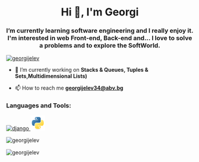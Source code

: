 <h1 align="center">Hi 👋, I'm Georgi</h1>
<h3 align="center">I’m currently learning software engineering and I really enjoy it. I'm interested in web Front-end, Back-end and... I love to solve a problems and to explore the SoftWorld.</h3>

<p align="left"> <a href="https://github.com/ryo-ma/github-profile-trophy"><img src="https://github-profile-trophy.vercel.app/?username=georgijelev" alt="georgijelev" /></a> </p>

- 🔭 I’m currently working on **Stacks & Queues, Tuples & Sets,Multidimensional Lists)**

- 📫 How to reach me **georgijelev34@abv.bg**


<h3 align="left">Languages and Tools:</h3>
<p align="left"> <a href="https://www.djangoproject.com/" target="_blank" rel="noreferrer"> <img src="https://cdn.worldvectorlogo.com/logos/django.svg" alt="django" width="40" height="40"/> </a> <a href="https://www.python.org" target="_blank" rel="noreferrer"> <img src="https://raw.githubusercontent.com/devicons/devicon/master/icons/python/python-original.svg" alt="python" width="40" height="40"/> </a> </p>

<p><img align="center" src="https://github-readme-stats.vercel.app/api/top-langs?username=georgijelev&show_icons=true&locale=en&layout=compact" alt="georgijelev" /></p>

<p><img align="center" src="https://github-readme-streak-stats.herokuapp.com/?user=georgijelev&" alt="georgijelev" /></p>

